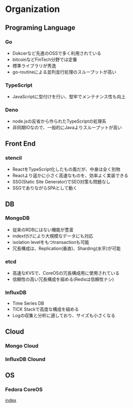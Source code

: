 # Organization

## Programing Language

### Go
- Dokcerなど先進のOSSで多く利用されている
- bitcoinなどFinTech分野では定番
- 標準ライブラリが秀逸
- go-routineによる並列並行処理のスループットが高い

### TypeScript
- JavaScriptに型付けを行い、堅牢でメンテナンス性も向上

### Deno
- node.jsの反省から作られたTypeScriptの処理系
- 非同期IOなので、一般的にJavaよりスループットが高い

## Front End
### stencil
- ReactをTypeScript化したもの風だが、中身は全く別物
- Reactより遥かに小さく高速なものを、効率よく実装できる
- SSG(Static Site Generator)でSEO対策も問題なし
- SSGでありながらSPAとして動く

## DB
### MongoDB
- 従来のRDBにはない機能が豊富
- index付けにより大規模なデータにも対応
- isolation levelをもつtransactionも可能
- 冗長構成は、Replication(垂直)、Sharding(水平)が可能

### etcd
- 高速なKVSで、CoreOSの冗長構成用に使用されている
- 信頼性の高い冗長構成を組める(Redisは信頼性ナシ)

### InfluxDB
- Time Series DB
- TICK Stackで高度な構成を組める
- Logの収集と分析に適しており、サイズも小さくなる

## Cloud
### Mongo Cloud
### InfluxDB Clound

## OS
### Fedora CoreOS

[index](./index.md)
